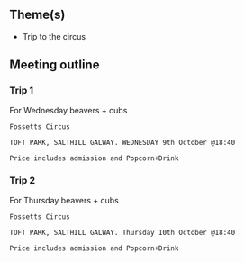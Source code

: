 
## Theme(s)

* Trip to the circus

## Meeting outline

### Trip 1

For Wednesday beavers + cubs

```
Fossetts Circus

TOFT PARK, SALTHILL GALWAY. WEDNESDAY 9th October @18:40 

Price includes admission and Popcorn+Drink
```

### Trip 2

For Thursday beavers + cubs

```
Fossetts Circus

TOFT PARK, SALTHILL GALWAY. Thursday 10th October @18:40 

Price includes admission and Popcorn+Drink
```